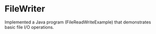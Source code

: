# FileWriter
Implemented a Java program (FileReadWriteExample) that demonstrates basic file I/O operations.  
